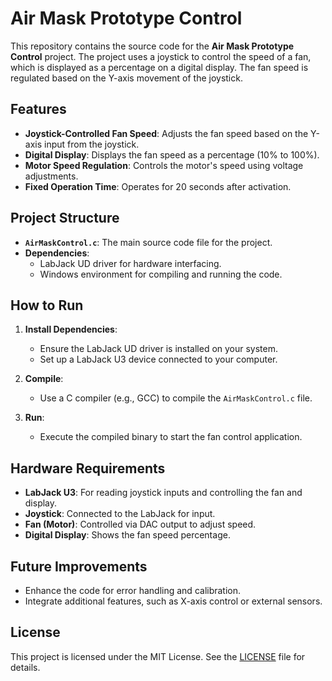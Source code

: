 # Air Mask Prototype Control

This repository contains the source code for the **Air Mask Prototype Control** project. The project uses a joystick to control the speed of a fan, which is displayed as a percentage on a digital display. The fan speed is regulated based on the Y-axis movement of the joystick.

## Features

- **Joystick-Controlled Fan Speed**: Adjusts the fan speed based on the Y-axis input from the joystick.
- **Digital Display**: Displays the fan speed as a percentage (10% to 100%).
- **Motor Speed Regulation**: Controls the motor's speed using voltage adjustments.
- **Fixed Operation Time**: Operates for 20 seconds after activation.

## Project Structure

- **`AirMaskControl.c`**: The main source code file for the project.
- **Dependencies**:
  - LabJack UD driver for hardware interfacing.
  - Windows environment for compiling and running the code.

## How to Run

1. **Install Dependencies**:
   - Ensure the LabJack UD driver is installed on your system.
   - Set up a LabJack U3 device connected to your computer.

2. **Compile**:
   - Use a C compiler (e.g., GCC) to compile the `AirMaskControl.c` file.

3. **Run**:
   - Execute the compiled binary to start the fan control application.

## Hardware Requirements

- **LabJack U3**: For reading joystick inputs and controlling the fan and display.
- **Joystick**: Connected to the LabJack for input.
- **Fan (Motor)**: Controlled via DAC output to adjust speed.
- **Digital Display**: Shows the fan speed percentage.

## Future Improvements

- Enhance the code for error handling and calibration.
- Integrate additional features, such as X-axis control or external sensors.

## License

This project is licensed under the MIT License. See the [LICENSE](LICENSE) file for details.
